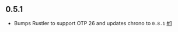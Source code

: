 ## 0.5.1

- Bumps Rustler to support OTP 26 and updates chrono to `0.8.1` [#1](https://github.com/mfeckie/rrule/pull/1)
